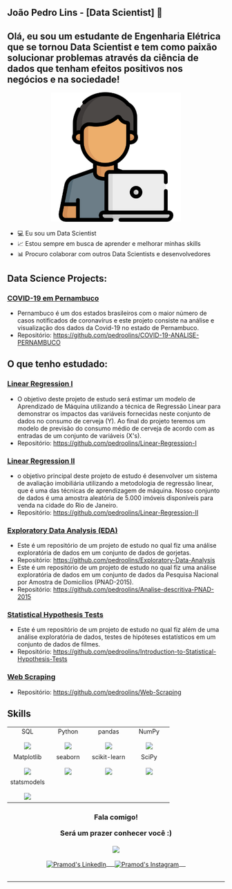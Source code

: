 ## João Pedro Lins - [Data Scientist] 👋

## Olá, eu sou um estudante de Engenharia Elétrica que se tornou Data Scientist e tem como paixão solucionar problemas através da ciência de dados que tenham efeitos positivos nos negócios e na sociedade!

<p align='center'>
    <img height=300px src='https://github.com/pedroolins/pedroolins/blob/main/programador.png?raw=true'<
</p>

- 💻 Eu sou um Data Scientist
- 📈 Estou sempre em busca de aprender e melhorar minhas skills
- 📊 Procuro colaborar com outros Data Scientists e desenvolvedores  


## Data Science Projects:

### [COVID-19 em Pernambuco](https://github.com/pedroolins/COVID-19-ANALISE-PERNAMBUCO)
  * Pernambuco é um dos estados brasileiros com o maior número de casos notificados de coronavírus e este projeto consiste na análise e visualização dos dados da Covid-19 no estado de Pernambuco.
  * Repositório: https://github.com/pedroolins/COVID-19-ANALISE-PERNAMBUCO

## O que tenho estudado:

### [Linear Regression I](https://github.com/pedroolins/Linear-Regression-I)
  * O objetivo deste projeto de estudo será estimar um modelo de Aprendizado de Máquina utilizando a técnica de Regressão Linear para demonstrar os impactos das variáveis fornecidas neste conjunto de dados no consumo de cerveja (Y). Ao final do projeto teremos um modelo de previsão do consumo médio de cerveja de acordo com as entradas de um conjunto de variáveis (X's).
  * Repositório: https://github.com/pedroolins/Linear-Regression-I

### [Linear Regression II](https://github.com/pedroolins/Linear-Regression-II)
  * o objetivo principal deste projeto de estudo é desenvolver um sistema de avaliação imobiliária utilizando a metodologia de regressão linear, que é uma das técnicas de aprendizagem de máquina. Nosso conjunto de dados é uma amostra aleatória de 5.000 imóveis disponíveis para venda na cidade do Rio de Janeiro.
  * Repositório: https://github.com/pedroolins/Linear-Regression-II

### [Exploratory Data Analysis (EDA)](https://github.com/pedroolins/Exploratory-Data-Analysis)
  * Este é um repositório de um projeto de estudo no qual fiz uma análise exploratória de dados em um conjunto de dados de gorjetas.
  * Repositório: https://github.com/pedroolins/Exploratory-Data-Analysis
  * Este é um repositório de um projeto de estudo no qual fiz uma análise exploratória de dados em um conjunto de dados da Pesquisa Nacional por Amostra de Domicílios (PNAD-2015).
  * Repositório: https://github.com/pedroolins/Analise-descritiva-PNAD-2015

### [Statistical Hypothesis Tests](https://github.com/pedroolins/Introduction-to-Statistical-Hypothesis-Tests)
  * Este é um repositório de um projeto de estudo no qual fiz além de uma análise exploratória de dados, testes de hipóteses estatísticos em um conjunto de dados de filmes.
  * Repositório: https://github.com/pedroolins/Introduction-to-Statistical-Hypothesis-Tests

### [Web Scraping](https://github.com/pedroolins/Web-Scraping)
  * Repositório: https://github.com/pedroolins/Web-Scraping

## Skills

<table align="center">
  <tbody>
    <tr valign="top">
      <td width="25%" align="center">
        <span>SQL</span><br><br>
        <img height="64px" src="https://desenvolvimentoaberto.files.wordpress.com/2016/11/logoazuresql.png">
      </td>
      <td width="25%" align="center">
        <span>Python</span><br><br>
        <img height="64px" src="https://cdn.svgporn.com/logos/python.svg">
      </td>
      <td width="25%" align="center">
        <span>pandas</span><br><br>
        <img height="64px" src="https://pandas.pydata.org/static/img/pandas.svg">
      </td>
      <td width="25%" align="center">
        <span>NumPy</span><br><br>
        <img height="64px" src="https://numpy.org/images/logos/numpy.svg">
      </td>
    </tr>
    <tr valign="top">
      <td width="25%" align="center">
        <span>Matplotlib</span><br><br>
        <img height="64px" src="https://matplotlib.org/_images/sphx_glr_logos2_001.png">
      </td>
      <td width="25%" align="center">
        <span>seaborn</span><br><br>
        <img height="64px" src="https://seaborn.pydata.org/_static/logo-wide-lightbg.svg">
      </td>
      <td width="25%" align="center">
        <span>scikit-learn</span><br><br>
        <img height="64px" src="https://scikit-learn.org/stable/_images/scikit-learn-logo-notext.png">
      </td>
      <td width="25%" align="center">
        <span>SciPy</span><br><br>
        <img height="64px" src="https://bids.berkeley.edu/sites/default/files/styles/450x254/public/projects/scipy_logo_450x254.png?itok=kcdZBxrP">
      </td>
    </tr>
    <tr valign="top">
      <td width="25%" align="center">
        <span>statsmodels</span><br><br>
        <img height="64px" src="https://www.statsmodels.org/stable/_images/statsmodels-logo-v2.svg">
      </td>
    </tr>
  </tbody>
</table>


<p align="center">

<div align="center">
    <h3 align="center"><p>Fala comigo!</P><p>Será um prazer conhecer você :)</p><img align="center" src="https://github.com/rajput2107/rajput2107/blob/master/Assets/Handshake.gif" height="33px" /></h3> 
</div>
<p align="center">
 <a href="https://www.linkedin.com/in/joao-pedro-lins/" target="blank">
  <img align="center" alt="Pramod's LinkedIn" width="30px" src="https://www.vectorlogo.zone/logos/linkedin/linkedin-icon.svg" /> &nbsp; &nbsp;
 </a>
 <a href="https://www.instagram.com/pedroo_lins/" target="blank">
  <img align="center" alt="Pramod's Instagram" width="30px" src="https://www.vectorlogo.zone/logos/instagram/instagram-icon.svg" /> &nbsp; &nbsp;
 </a>
  <br/>
  <br/>

---
